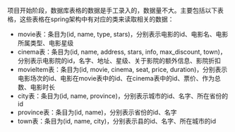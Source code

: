 项目开始阶段，数据库表格的数据是手工录入的，数据量不大。主要包括以下表格，这些表格在spring架构中有对应的类来读取相关的数据：

- movie表：条目为(id, name, type, stars)，分别表示电影的id、电影名、电影所属类型、电影星级
- cinema表：条目为(id, name, address, stars, info, max_discount, town)，分别表示电影院的id，名字、地址、星级、关于影院的额外信息、影院折扣
- movieItem表：条目为(id, movie, cinema, seat, price, duration)，分别表示电影场次的id、电影在movie表中的id、在cinema表中的id、票价、作为总数、电影时长
- city表：条目为(id, name, province)，分别表示城市的id、名字、所在省份的id
- province表：条目为(id, name)，分别表示省份的id、名字
- town表：条目为(id, name, city)，分别表示县的id、名字、所在城市的id